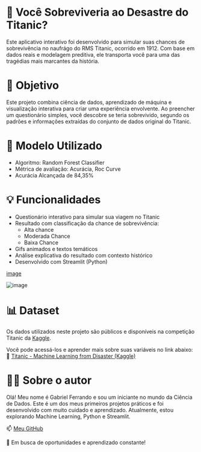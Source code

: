 # 🚢 Você Sobreviveria ao Desastre do Titanic?

Este aplicativo interativo foi desenvolvido para simular suas chances de sobrevivência no naufrágo do RMS Titanic, ocorrido em 1912. Com base em dados reais e modelagem preditiva, ele transporta você para uma das tragédias mais marcantes da história. 

# 📌 Objetivo

Este projeto combina ciência de dados, aprendizado de máquina e visualização interativa para criar uma experiência envolvente. Ao preencher um questionário simples, você descobre se teria sobrevivido, segundo os padrões e informações extraídas do conjunto de dados original do Titanic. 

# 🧠 Modelo Utilizado

  * Algoritmo: Random Forest Classifier
  * Métrica de avaliação: Acurácia, Roc Curve
  * Acurácia Alcançada de 84,35%

# 💡 Funcionalidades

  * Questionário interativo para simular sua viagem no Titanic
  * Resultado com classificação da chance de sobrevivência:
     * Alta chance
     * Moderada Chance
     * Baixa Chance
  *  Gifs animados e textos temáticos
  *  Análise explicativa do resultado com contexto histórico
  *  Desenvolvido com Streamlit (Python)
  
 [image](https://github.com/user-attachments/assets/34d16cf8-4086-4933-9b19-57628b6cc10c)

 ![image](https://github.com/user-attachments/assets/ee6f74e2-3e75-4297-9f44-5b201c969e6f)

# 📊 Dataset

Os dados utilizados neste projeto são públicos e disponíveis na competição Titanic da  [Kaggle](https://www.kaggle.com/competitions/titanic).

Você pode acessá-los e aprender mais sobre suas variáveis no link abaixo:
🔗 [Titanic - Machine Learning from Disaster (Kaggle)](https://www.kaggle.com/competitions/titanic)

# 👨‍💻 Sobre o autor

Olá! Meu nome é Gabriel Ferrando e sou um iniciante no mundo da Ciência de Dados.
Este é um dos meus primeiros projetos práticos e foi desenvolvido com muito cuidado e aprendizado.
Atualmente, estou explorando Machine Learning, Python e Streamlit.

📫 [Meu GitHub](https://github.com/GabrielFerrando)

💼 Em busca de oportunidades e aprendizado constante!
